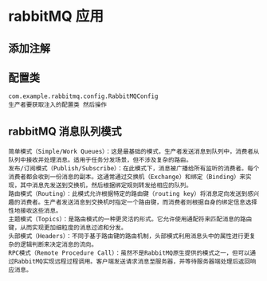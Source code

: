# rabbitMQ 应用
## 添加注解
## 配置类
    com.example.rabbitmq.config.RabbitMQConfig
    生产者要获取注入的配置类 然后操作

## rabbitMQ 消息队列模式
    简单模式（Simple/Work Queues）：这是最基础的模式，生产者发送消息到队列中，消费者从队列中接收并处理消息。适用于任务分发场景，但不涉及复杂的路由。
    发布/订阅模式（Publish/Subscribe）：在此模式下，消息被广播给所有监听的消费者。每个消费者都会收到一份消息的副本。这通常通过交换机（Exchange）和绑定（Binding）来实现，其中消息先发送到交换机，然后根据绑定规则转发给相应的队列。
    路由模式（Routing）：此模式允许根据特定的路由键（routing key）将消息定向发送到感兴趣的消费者。生产者发送消息到交换机时指定一个路由键，而消费者则根据自身的绑定信息选择性地接收这些消息。
    主题模式（Topics）：是路由模式的一种更灵活的形式。它允许使用通配符来匹配消息的路由键，从而实现更加细粒度的消息过滤和分发。
    头部模式（Headers）：不同于基于路由键的路由机制，头部模式利用消息头中的属性进行更复杂的逻辑判断来决定消息的流向。
    RPC模式（Remote Procedure Call）：虽然不是RabbitMQ原生提供的模式之一，但可以通过RabbitMQ实现远程过程调用。客户端发送请求消息至服务器，并等待服务器端处理后返回响应消息。